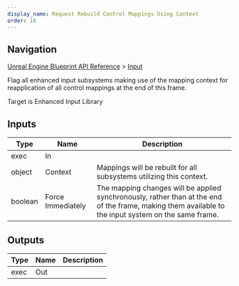 ```yaml
---
display_name: Request Rebuild Control Mappings Using Context
order: 16
---
```

## Navigation

[Unreal Engine Blueprint API Reference](https://dev.epicgames.com/documentation/en-us/unreal-engine/BlueprintAPI) > [Input](https://dev.epicgames.com/documentation/en-us/unreal-engine/BlueprintAPI/Input)

Flag all enhanced input subsystems making use of the mapping context for reapplication of all control mappings at the end of this frame.

Target is Enhanced Input Library

## Inputs

| Type | Name | Description |
| --- | --- | --- |
| exec | In |  |
| object | Context | Mappings will be rebuilt for all subsystems utilizing this context. |
| boolean | Force Immediately | The mapping changes will be applied synchronously, rather than at the end of the frame, making them available to the input system on the same frame. |

## Outputs

| Type | Name | Description |
| --- | --- | --- |
| exec | Out |  |
